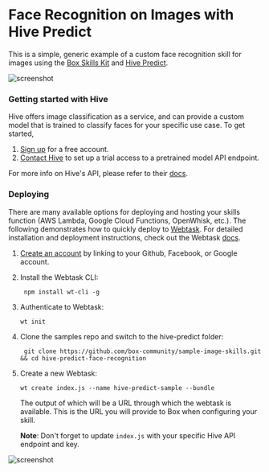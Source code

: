 # Face Recognition on Images with Hive Predict

This is a simple, generic example of a custom face recognition skill for images using the [Box Skills Kit](https://github.com/box/box-skills-kit-nodejs)
and [Hive Predict](https://thehive.ai/docs#hive-predict-api).

![screenshot](https://i.imgur.com/awE4Iif.jpg)

### Getting started with Hive

Hive offers image classification as a service, and can provide a custom model that is trained to classify faces for your specific use case. To get started,

1) [Sign up](https://thehive.ai/signup) for a free account.
2) [Contact Hive](https://thehive.ai/contact-us) to set up a trial access to a pretrained model API endpoint.

For more info on Hive's API, please refer to their [docs](https://thehive.ai/docs#hive-predict-api). 

### Deploying

There are many available options for deploying and hosting your skills function (AWS Lambda, Google Cloud Functions, OpenWhisk, etc.).
The following demonstrates how to quickly deploy to [Webtask](https://webtask.io/). For detailed installation and deployment instructions, check out the Webtask [docs](https://webtask.io/docs/101).

1) [Create an account](https://webtask.io/login) by linking to your Github, Facebook, or Google account.

2) Install the Webtask CLI:  

    ``` npm install wt-cli -g```
3) Authenticate to Webtask:

    ```wt init```

4) Clone the samples repo and switch to the hive-predict folder:

    ``` git clone https://github.com/box-community/sample-image-skills.git && cd hive-predict-face-recognition```

5) Create a new Webtask:

    ```wt create index.js --name hive-predict-sample --bundle```

    The output of which will be a URL through which the webtask is available. This is the URL you will provide to Box when configuring your skill. 

    **Note**: Don't forget to update `index.js` with your specific Hive API endpoint and key. 



![screenshot](https://i.imgur.com/5CkvL79.jpg)



